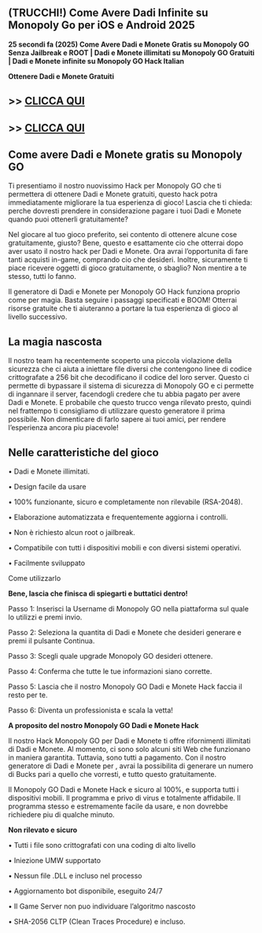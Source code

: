 ## (TRUCCHI!) Come Avere Dadi Infinite su Monopoly Go per iOS e Android 2025

**25 secondi fa (2025) Come Avere Dadi e Monete Gratis su Monopoly GO Senza Jailbreak e ROOT | Dadi e Monete illimitati su Monopoly GO Gratuiti | Dadi e Monete infinite su Monopoly GO Hack Italian**

**Ottenere Dadi e Monete Gratuiti**

## >> <a href="https://sites.google.com/view/mono-ita/home">CLICCA QUI</a>


## >> <a href="https://sites.google.com/view/mono-ita/home">CLICCA QUI</a>


## **Come avere Dadi e Monete gratis su Monopoly GO**

Ti presentiamo il nostro nuovissimo Hack per Monopoly GO che ti permettera di ottenere Dadi e Monete gratuiti, questo hack potra immediatamente migliorare la tua esperienza di gioco! Lascia che ti chieda: perche dovresti prendere in considerazione pagare i tuoi Dadi e Monete quando puoi ottenerli gratuitamente?

Nel giocare al tuo gioco preferito, sei contento di ottenere alcune cose gratuitamente, giusto? Bene, questo e esattamente cio che otterrai dopo aver usato il nostro hack per Dadi e Monete. Ora avrai l’opportunita di fare tanti acquisti in-game, comprando cio che desideri. Inoltre, sicuramente ti piace ricevere oggetti di gioco gratuitamente, o sbaglio? Non mentire a te stesso, tutti lo fanno.

Il generatore di Dadi e Monete per Monopoly GO Hack funziona proprio come per magia. Basta seguire i passaggi specificati e BOOM! Otterrai risorse gratuite che ti aiuteranno a portare la tua esperienza di gioco al livello successivo.

## **La magia nascosta**

Il nostro team ha recentemente scoperto una piccola violazione della sicurezza che ci aiuta a iniettare file diversi che contengono linee di codice crittografate a 256 bit che decodificano il codice del loro server. Questo ci permette di bypassare il sistema di sicurezza di Monopoly GO e ci permette di ingannare il server, facendogli credere che tu abbia pagato per avere Dadi e Monete. E probabile che questo trucco venga rilevato presto, quindi nel frattempo ti consigliamo di utilizzare questo generatore il prima possibile. Non dimenticare di farlo sapere ai tuoi amici, per rendere l’esperienza ancora piu piacevole!

## **Nelle caratteristiche del gioco**

• Dadi e Monete illimitati.

• Design facile da usare

• 100% funzionante, sicuro e completamente non rilevabile (RSA-2048).

• Elaborazione automatizzata e frequentemente aggiorna i controlli.

• Non è richiesto alcun root o jailbreak.

• Compatibile con tutti i dispositivi mobili e con diversi sistemi operativi.

• Facilmente sviluppato

Come utilizzarlo

**Bene, lascia che finisca di spiegarti e buttatici dentro!**

Passo 1: Inserisci la Username di Monopoly GO nella piattaforma sul quale lo utilizzi e premi invio.

Passo 2: Seleziona la quantita di Dadi e Monete che desideri generare e premi il pulsante Continua.

Passo 3: Scegli quale upgrade Monopoly GO desideri ottenere.

Passo 4: Conferma che tutte le tue informazioni siano corrette.

Passo 5: Lascia che il nostro Monopoly GO Dadi e Monete Hack faccia il resto per te.

Passo 6: Diventa un professionista e scala la vetta!

**A proposito del nostro Monopoly GO Dadi e Monete Hack**

Il nostro Hack Monopoly GO per Dadi e Monete ti offre rifornimenti illimitati di Dadi e Monete. Al momento, ci sono solo alcuni siti Web che funzionano in maniera garantita. Tuttavia, sono tutti a pagamento. Con il nostro generatore di Dadi e Monete per , avrai la possibilita di generare un numero di Bucks pari a quello che vorresti, e tutto questo gratuitamente.

Il Monopoly GO Dadi e Monete Hack e sicuro al 100%, e supporta tutti i dispositivi mobili. Il programma e privo di virus e totalmente affidabile. Il programma stesso e estremamente facile da usare, e non dovrebbe richiedere piu di qualche minuto.

**Non rilevato e sicuro**

• Tutti i file sono crittografati con una coding di alto livello

• Iniezione UMW supportato

• Nessun file .DLL e incluso nel processo

• Aggiornamento bot disponibile, eseguito 24/7

• Il Game Server non puo individuare l’algoritmo nascosto

• SHA-2056 CLTP (Clean Traces Procedure) e incluso.
